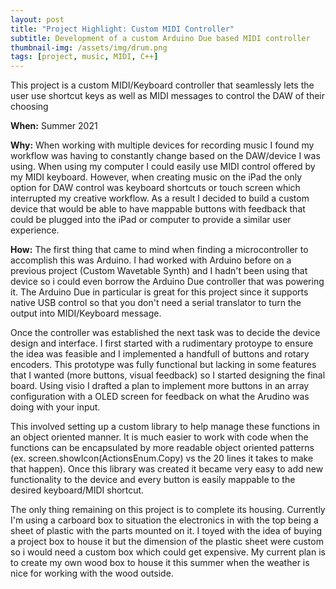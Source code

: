 ```yaml
---
layout: post
title: "Project Highlight: Custom MIDI Controller"
subtitle: Development of a custom Arduino Due based MIDI controller
thumbnail-img: /assets/img/drum.png
tags: [project, music, MIDI, C++]
---
```


This project is a custom MIDI/Keyboard controller that seamlessly lets the user use shortcut keys as well as MIDI messages to control the DAW of their choosing

**When:** Summer 2021

**Why:** When working with multiple devices for recording music I found my workflow was having to constantly change based on the DAW/device I was using. When using my computer I could easily use MIDI control offered by my MIDI keyboard. However, when creating music on the iPad the only option for DAW control was keyboard shortcuts or touch screen which interrupted my creative workflow. As a result I decided to build a custom device that would be able to have mappable buttons with feedback that could be plugged into the iPad or computer to provide a similar user experience.

**How:** The first thing that came to mind when finding a microcontroller to accomplish this was Arduino. I had worked with Arduino before on a previous project (Custom Wavetable Synth) and I hadn't been using that device so i could even borrow the Arduino Due controller that was powering it. The Arduino Due in particular is great for this project since it supports native USB control so that you don't need a serial translator to turn the output into MIDI/Keyboard message.

Once the controller was established the next task was to decide the device design and interface. I first started with a rudimentary protoype to ensure the idea was feasible and I implemented a handfull of buttons and rotary encoders. This prototype was fully functional but lacking in some features that I wanted (more buttons, visual feedback) so I started designing the final board. Using visio I drafted a plan to implement more buttons in an array configuration with a OLED screen for feedback on what the Arudino was doing with your input.

This involved setting up a custom library to help manage these functions in an object oriented manner. It is much easier to work with code when the functions can be encapsulated by more readable object oriented patterns (ex. screen.showIcon(ActionsEnum.Copy) vs the 20 lines it takes to make that happen). Once this library was created it became very easy to add new functionality to the device and every button is easily mappable to the desired keyboard/MIDI shortcut.

The only thing remaining on this project is to complete its housing. Currently I'm using a carboard box to situation the electronics in with the top being a sheet of plastic with the parts mounted on it. I toyed with the idea of buying a project box to house it but the dimension of the plastic sheet were custom so i would need a custom box which could get expensive. My current plan is to create my own wood box to house it this summer when the weather is nice for working with the wood outside.
